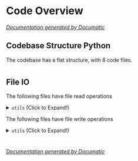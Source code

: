 # Code Overview

[_Documentation generated by Documatic_](https://www.documatic.com)

<!---Documatic-section-Codebase Structure Python-start--->
## Codebase Structure Python

The codebase has a flat structure, with 8 code files.

# #
<!---Documatic-section-Codebase Structure Python-end--->

<!---Documatic-section-File IO-start--->
## File IO

<!---Documatic-block-file_io-start--->
The following files have file read operations

<!---Documatic-block-utils-start--->
<details>
	<summary><code>utils</code> (Click to Expand!)</summary>

* utils.alphabet
* utils.data
* utils.data_manager
* utils.functions
</details>
<!---Documatic-block-utils-end--->

The following files have file write operations

<!---Documatic-block-utils-start--->
<details>
	<summary><code>utils</code> (Click to Expand!)</summary>

* utils.alphabet
* utils.data_manager
</details>
<!---Documatic-block-utils-end--->
<!---Documatic-block-file_io-end--->

# #
<!---Documatic-section-File IO-end--->

[_Documentation generated by Documatic_](https://www.documatic.com)
